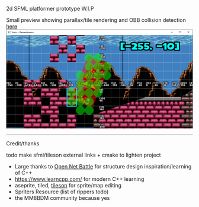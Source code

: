 2d SFML platformer prototype W.I.P

Small preview showing parallax/tile rendering and OBB collision detection [here](resources/preview.mp4)
<img src="resources/preview.png">



---

Credit/thanks

todo make sfml/tileson external links + cmake to lighten project
- Large thanks to [Open Net Battle](https://github.com/TheMaverickProgrammer/OpenNetBattle) for structure design inspiration/learning of C++
- https://www.learncpp.com/ for modern C++ learning
- aseprite, tiled, [tileson](https://github.com/SSBMTonberry/tileson) for sprite/map editing 
- Spriters Resource (list of rippers todo)
- the MM8BDM community because yes